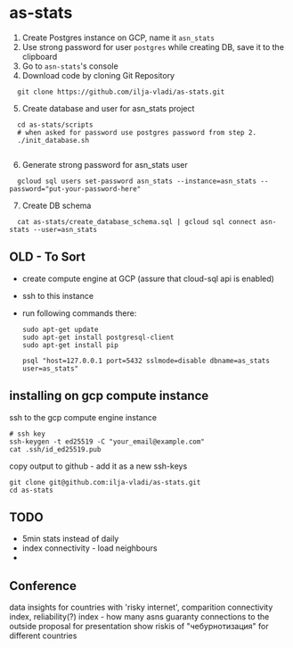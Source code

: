 # as-stats

1. Create Postgres instance on GCP, name it `asn_stats`
2. Use strong password for user `postgres` while creating DB, save it to the clipboard
3. Go to `asn-stats`'s console
4. Download code by cloning Git Repository
```
  git clone https://github.com/ilja-vladi/as-stats.git
```
5. Create database and user for asn_stats project
```
  cd as-stats/scripts
  # when asked for password use postgres password from step 2. 
  ./init_database.sh
  
```
6. Generate strong password for asn_stats user
```
  gcloud sql users set-password asn_stats --instance=asn_stats --password="put-your-password-here"
```
7. Create DB schema
```
  cat as-stats/create_database_schema.sql | gcloud sql connect asn-stats --user=asn_stats
```



## OLD - To Sort

- create compute engine at GCP (assure that cloud-sql api is enabled)
- ssh to this instance
- run following commands there:

  ```
  sudo apt-get update
  sudo apt-get install postgresql-client
  sudo apt-get install pip

  psql "host=127.0.0.1 port=5432 sslmode=disable dbname=as_stats user=as_stats"
  ```
  

## installing on gcp compute instance
ssh to the gcp compute engine instance
```
# ssh key
ssh-keygen -t ed25519 -C "your_email@example.com"
cat .ssh/id_ed25519.pub
```

copy output to github - add it as a new ssh-keys
```
git clone git@github.com:ilja-vladi/as-stats.git
cd as-stats
```


## TODO
- 5min stats instead of daily
- index connectivity - load neighbours
- 

## Conference
data insights for countries with 'risky internet', comparition
connectivity index, reliability(?) index - how many asns guaranty connections to the outside
proposal for presentation
show riskis of "чебурнотизация" for different countries